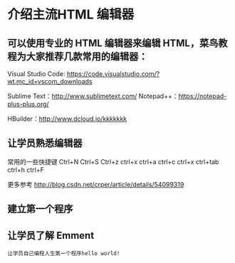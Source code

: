 #  介绍主流HTML 编辑器
## 可以使用专业的 HTML 编辑器来编辑 HTML，菜鸟教程为大家推荐几款常用的编辑器：
   Visual Studio Code:  https://code.visualstudio.com/?wt.mc_id=vscom_downloads

   Sublime Text：http://www.sublimetext.com/
   Notepad++：https://notepad-plus-plus.org/


   HBuilder：http://www.dcloud.io/kkkkkkk
## 让学员熟悉编辑器
   常用的一些快捷键
   Ctrl+N  Ctrl+S Ctrl+z  ctrl+x  ctrl+a ctrl+c  ctrl+x
   ctrl+tab ctrl+h  ctrl+F

   更多参考  http://blog.csdn.net/crper/article/details/54099319
   
## 建立第一个程序

## 让学员了解 Emment
    让学员自己编程人生第一个程序hello world!
 
 